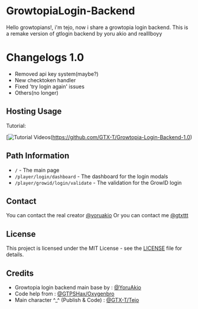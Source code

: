 # GrowtopiaLogin-Backend

Hello growtopians!, i'm tejo, now i share a growtopia login backend. 
This is a remake version of gtlogin backend by yoru akio and realllboyy

# Changelogs 1.0

- Removed api key system(maybe?)
- New checktoken handler
- Fixed 'try login again' issues
- Others(no longer)

## Hosting Usage

Tutorial:

[![Tutorial Videos]([https://files.catbox.moe/z2v85a.jpg])(https://github.com/GTX-T/Growtopia-Login-Backend-1.0)

## Path Information

- `/` - The main page
- `/player/login/dashboard` - The dashboard for the login modals
- `/player/growid/login/validate` - The validation for the GrowID login
  
## Contact

You can contact the real creator [@yoruakio](https://t.me/yoruakio) 
Or you can contact me [@gtxttt](https://t.me/gtxttt)

## License

This project is licensed under the MIT License - see the [LICENSE](LICENSE) file for details.

## Credits

- Growtopia login backend main base by : [@YoruAkio](https://github.com/YoruAkio)
- Code help from : [@GTPSHax/Oxygenbro](https://github.com/GTPSHAX)
- Main character ^⁠_⁠^ (Publish & Code) : [@GTX-T/Tejo](https://github.com/GTX-T)
